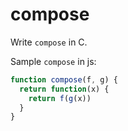 # compose

Write `compose` in C.

Sample `compose` in js:

```js
function compose(f, g) {
  return function(x) {
    return f(g(x))
  }
}
```

